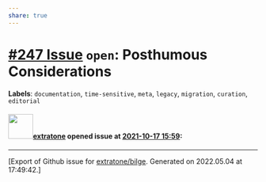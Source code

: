 ```yaml
---
share: true
---
```

# [\#247 Issue](https://github.com/extratone/bilge/issues/247) `open`: Posthumous Considerations
**Labels**: `documentation`, `time-sensitive`, `meta`, `legacy`, `migration`, `curation`, `editorial`


#### <img src="https://avatars.githubusercontent.com/u/43663476?u=5047287ff0b8c3ce7f7e5858d204c9b3e57d8e44&v=4" width="50">[extratone](https://github.com/extratone) opened issue at [2021-10-17 15:59](https://github.com/extratone/bilge/issues/247):






-------------------------------------------------------------------------------



[Export of Github issue for [extratone/bilge](https://github.com/extratone/bilge). Generated on 2022.05.04 at 17:49:42.]
